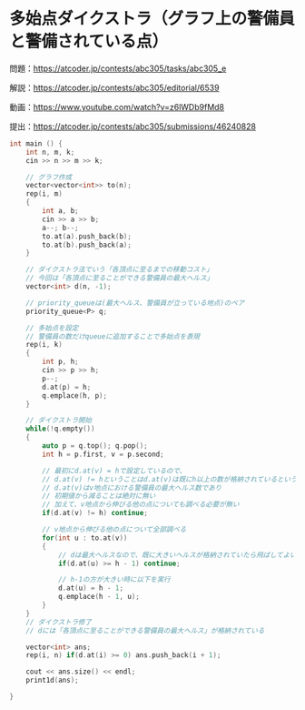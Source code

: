 # 多始点ダイクストラ（グラフ上の警備員と警備されている点）

問題：https://atcoder.jp/contests/abc305/tasks/abc305_e

解説：https://atcoder.jp/contests/abc305/editorial/6539

動画：https://www.youtube.com/watch?v=z6lWDb9fMd8

提出：https://atcoder.jp/contests/abc305/submissions/46240828

```c++
int main () {
    int n, m, k;
    cin >> n >> m >> k;

    // グラフ作成
    vector<vector<int>> to(n);
    rep(i, m)
    {
        int a, b;
        cin >> a >> b;
        a--; b--;
        to.at(a).push_back(b);
        to.at(b).push_back(a);
    }

    // ダイクストラ法でいう「各頂点に至るまでの移動コスト」
    // 今回は「各頂点に至ることができる警備員の最大ヘルス」
    vector<int> d(n, -1);

    // priority_queueは(最大ヘルス、警備員が立っている地点)のペア
    priority_queue<P> q;

    // 多始点を設定
    // 警備員の数だけqueueに追加することで多始点を表現
    rep(i, k)
    {
        int p, h;
        cin >> p >> h;
        p--;
        d.at(p) = h;
        q.emplace(h, p);
    }

    // ダイクストラ開始
    while(!q.empty())
    {
        auto p = q.top(); q.pop();
        int h = p.first, v = p.second;

        // 最初にd.at(v) = hで設定しているので、
        // d.at(v) != hということはd.at(v)は既にh以上の数が格納されているということ
        // d.at(v)はv地点における警備員の最大ヘルス数であり
        // 初期値から減ることは絶対に無い
        // 加えて、v地点から伸びる他の点についても調べる必要が無い
        if(d.at(v) != h) continue;

        // v地点から伸びる他の点について全部調べる
        for(int u : to.at(v))
        {
            // dは最大ヘルスなので、既に大きいヘルスが格納されていたら飛ばしてよい
            if(d.at(u) >= h - 1) continue;

            // h-1の方が大きい時に以下を実行
            d.at(u) = h - 1;
            q.emplace(h - 1, u);
        }
    }
    // ダイクストラ修了
    // dには「各頂点に至ることができる警備員の最大ヘルス」が格納されている

    vector<int> ans;
    rep(i, n) if(d.at(i) >= 0) ans.push_back(i + 1);

    cout << ans.size() << endl;
    print1d(ans);

}
```

